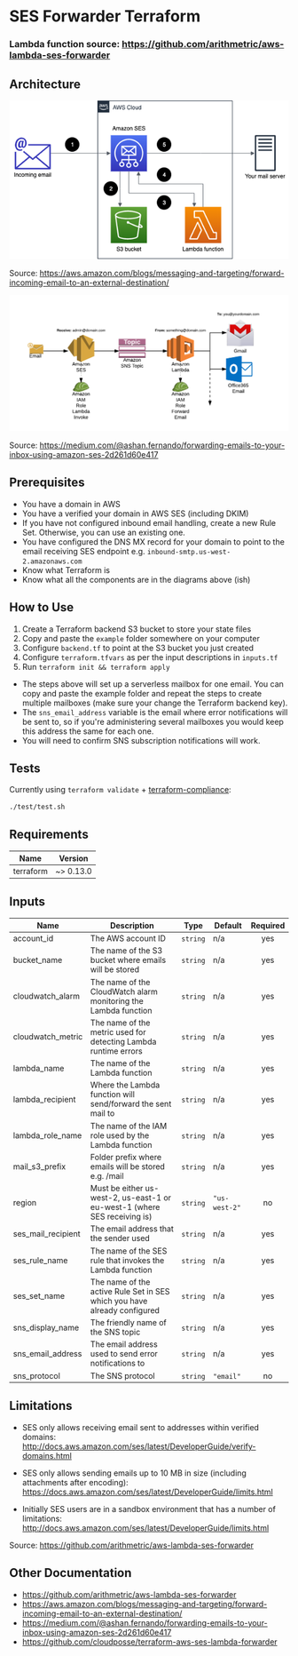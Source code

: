 # SES Forwarder Terraform

### Lambda function source: https://github.com/arithmetric/aws-lambda-ses-forwarder

## Architecture

![alt text](images/architecture.png)

Source: https://aws.amazon.com/blogs/messaging-and-targeting/forward-incoming-email-to-an-external-destination/

![alt text](images/architecture2.png)

Source: https://medium.com/@ashan.fernando/forwarding-emails-to-your-inbox-using-amazon-ses-2d261d60e417

## Prerequisites

* You have a domain in AWS
* You have a verified your domain in AWS SES (including DKIM)
* If you have not configured inbound email handling, create a new Rule Set. Otherwise, you can use an existing one.
* You have configured the DNS MX record for your domain to point to the email receiving SES endpoint e.g. `inbound-smtp.us-west-2.amazonaws.com`
* Know what Terraform is
* Know what all the components are in the diagrams above (ish)

## How to Use

1. Create a Terraform backend S3 bucket to store your state files
2. Copy and paste the `example` folder somewhere on your computer
3. Configure `backend.tf` to point at the S3 bucket you just created
4. Configure `terraform.tfvars` as per the input descriptions in `inputs.tf`
5. Run `terraform init && terraform apply`

* The steps above will set up a serverless mailbox for one email. You can copy and paste the example folder and repeat the steps to create multiple mailboxes (make sure your change the Terraform backend key).
* The `sns_email_address` variable is the email where error notifications will be sent to, so if you're administering several mailboxes you would keep this address the same for each one.
* You will need to confirm SNS subscription notifications will work.

## Tests

Currently using `terraform validate` + [terraform-compliance](https://github.com/eerkunt/terraform-compliance):
```
./test/test.sh
```

## Requirements

| Name | Version |
|------|---------|
| terraform | ~> 0.13.0 |

## Inputs

| Name | Description | Type | Default | Required |
|------|-------------|------|---------|:--------:|
| account\_id | The AWS account ID | `string` | n/a | yes |
| bucket\_name | The name of the S3 bucket where emails will be stored | `string` | n/a | yes |
| cloudwatch\_alarm | The name of the CloudWatch alarm monitoring the Lambda function | `string` | n/a | yes |
| cloudwatch\_metric | The name of the metric used for detecting Lambda runtime errors | `string` | n/a | yes |
| lambda\_name | The name of the Lambda function | `string` | n/a | yes |
| lambda\_recipient | Where the Lambda function will send/forward the sent mail to | `string` | n/a | yes |
| lambda\_role\_name | The name of the IAM role used by the Lambda function | `string` | n/a | yes |
| mail\_s3\_prefix | Folder prefix where emails will be stored e.g. /mail | `string` | n/a | yes |
| region | Must be either us-west-2, us-east-1 or eu-west-1 (where SES receiving is) | `string` | `"us-west-2"` | no |
| ses\_mail\_recipient | The email address that the sender used | `string` | n/a | yes |
| ses\_rule\_name | The name of the SES rule that invokes the Lambda function | `string` | n/a | yes |
| ses\_set\_name | The name of the active Rule Set in SES which you have already configured | `string` | n/a | yes |
| sns\_display\_name | The friendly name of the SNS topic | `string` | n/a | yes |
| sns\_email\_address | The email address used to send error notifications to | `string` | n/a | yes |
| sns\_protocol | The SNS protocol | `string` | `"email"` | no |

## Limitations

* SES only allows receiving email sent to addresses within verified domains: http://docs.aws.amazon.com/ses/latest/DeveloperGuide/verify-domains.html

* SES only allows sending emails up to 10 MB in size (including attachments after encoding): https://docs.aws.amazon.com/ses/latest/DeveloperGuide/limits.html

* Initially SES users are in a sandbox environment that has a number of limitations: http://docs.aws.amazon.com/ses/latest/DeveloperGuide/limits.html

Source: https://github.com/arithmetric/aws-lambda-ses-forwarder

## Other Documentation

* https://github.com/arithmetric/aws-lambda-ses-forwarder
* https://aws.amazon.com/blogs/messaging-and-targeting/forward-incoming-email-to-an-external-destination/
* https://medium.com/@ashan.fernando/forwarding-emails-to-your-inbox-using-amazon-ses-2d261d60e417
* https://github.com/cloudposse/terraform-aws-ses-lambda-forwarder
